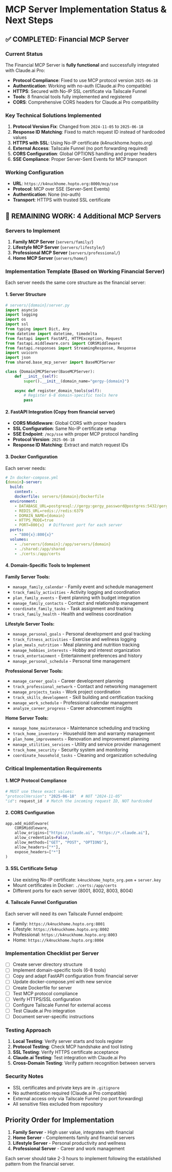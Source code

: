 # MCP Server Implementation Status & Next Steps

## ✅ COMPLETED: Financial MCP Server

### Current Status
The Financial MCP Server is **fully functional** and successfully integrated with Claude.ai Pro:
- **Protocol Compliance**: Fixed to use MCP protocol version `2025-06-18` 
- **Authentication**: Working with no-auth (Claude.ai Pro compatible)
- **HTTPS**: Secured with No-IP SSL certificate via Tailscale Funnel
- **Tools**: 8 financial tools fully implemented and registered
- **CORS**: Comprehensive CORS headers for Claude.ai Pro compatibility

### Key Technical Solutions Implemented
1. **Protocol Version Fix**: Changed from `2024-11-05` to `2025-06-18`
2. **Response ID Matching**: Fixed to match request ID instead of hardcoded values
3. **HTTPS with SSL**: Using No-IP certificate (k4nuckhome.hopto.org)
4. **External Access**: Tailscale Funnel (no port forwarding required)
5. **CORS Configuration**: Global OPTIONS handling and proper headers
6. **SSE Compliance**: Proper Server-Sent Events for MCP transport

### Working Configuration
- **URL**: `https://k4nuckhome.hopto.org:8000/mcp/sse`
- **Protocol**: MCP over SSE (Server-Sent Events)
- **Authentication**: None (no-auth)
- **Transport**: HTTPS with trusted SSL certificate

## 🔄 REMAINING WORK: 4 Additional MCP Servers

### Servers to Implement
1. **Family MCP Server** (`servers/family/`)
2. **Lifestyle MCP Server** (`servers/lifestyle/`)
3. **Professional MCP Server** (`servers/professional/`)
4. **Home MCP Server** (`servers/home/`)

### Implementation Template (Based on Working Financial Server)

Each server needs the same core structure as the financial server:

#### 1. Server Structure
```python
# servers/{domain}/server.py
import asyncio
import logging
import os
import ssl
from typing import Dict, Any
from datetime import datetime, timedelta
from fastapi import FastAPI, HTTPException, Request
from fastapi.middleware.cors import CORSMiddleware
from fastapi.responses import StreamingResponse, Response
import uvicorn
import json
from shared.base_mcp_server import BaseMCPServer

class {Domain}MCPServer(BaseMCPServer):
    def __init__(self):
        super().__init__(domain_name="gergy-{domain}")
    
    async def register_domain_tools(self):
        # Register 6-8 domain-specific tools here
        pass
```

#### 2. FastAPI Integration (Copy from financial server)
- **CORS Middleware**: Global CORS with proper headers
- **SSL Configuration**: Same No-IP certificate setup
- **SSE Endpoint**: `/mcp/sse` with proper MCP protocol handling
- **Protocol Version**: `2025-06-18`
- **Response ID Matching**: Extract and match request IDs

#### 3. Docker Configuration
Each server needs:
```yaml
# In docker-compose.yml
{domain}-server:
  build:
    context: .
    dockerfile: servers/{domain}/Dockerfile
  environment:
    - DATABASE_URL=postgresql://gergy:gergy_password@postgres:5432/gergy_db
    - REDIS_URL=redis://redis:6379
    - DOMAIN_NAME={domain}
    - HTTPS_MODE=true
    - PORT=800{x}  # Different port for each server
  ports:
    - "800{x}:800{x}"
  volumes:
    - ./servers/{domain}:/app/servers/{domain}
    - ./shared:/app/shared
    - ./certs:/app/certs
```

#### 4. Domain-Specific Tools to Implement

**Family Server Tools:**
- `manage_family_calendar` - Family event and schedule management
- `track_family_activities` - Activity logging and coordination
- `plan_family_events` - Event planning with budget integration
- `manage_family_contacts` - Contact and relationship management
- `coordinate_family_tasks` - Task assignment and tracking
- `track_family_health` - Health and wellness coordination

**Lifestyle Server Tools:**
- `manage_personal_goals` - Personal development and goal tracking
- `track_fitness_activities` - Exercise and wellness logging
- `plan_meals_nutrition` - Meal planning and nutrition tracking
- `manage_hobbies_interests` - Hobby and interest organization
- `track_entertainment` - Entertainment preferences and history
- `manage_personal_schedule` - Personal time management

**Professional Server Tools:**
- `manage_career_goals` - Career development planning
- `track_professional_network` - Contact and networking management
- `manage_projects_tasks` - Work project coordination
- `track_skills_development` - Skill building and certification tracking
- `manage_work_schedule` - Professional calendar management
- `analyze_career_progress` - Career advancement insights

**Home Server Tools:**
- `manage_home_maintenance` - Maintenance scheduling and tracking
- `track_home_inventory` - Household item and warranty management
- `plan_home_improvements` - Renovation and improvement planning
- `manage_utilities_services` - Utility and service provider management
- `track_home_security` - Security system and monitoring
- `coordinate_household_tasks` - Cleaning and organization scheduling

### Critical Implementation Requirements

#### 1. MCP Protocol Compliance
```python
# MUST use these exact values:
"protocolVersion": "2025-06-18"  # NOT "2024-11-05"
"id": request_id  # Match the incoming request ID, NOT hardcoded
```

#### 2. CORS Configuration
```python
app.add_middleware(
    CORSMiddleware,
    allow_origins=["https://claude.ai", "https://*.claude.ai"],
    allow_credentials=False,
    allow_methods=["GET", "POST", "OPTIONS"],
    allow_headers=["*"],
    expose_headers=["*"]
)
```

#### 3. SSL Certificate Setup
- Use existing No-IP certificate: `k4nuckhome_hopto_org.pem` + `server.key`
- Mount certificates in Docker: `./certs:/app/certs`
- Different ports for each server (8001, 8002, 8003, 8004)

#### 4. Tailscale Funnel Configuration
Each server will need its own Tailscale Funnel endpoint:
- Family: `https://k4nuckhome.hopto.org:8001`
- Lifestyle: `https://k4nuckhome.hopto.org:8002` 
- Professional: `https://k4nuckhome.hopto.org:8003`
- Home: `https://k4nuckhome.hopto.org:8004`

### Implementation Checklist per Server

- [ ] Create server directory structure
- [ ] Implement domain-specific tools (6-8 tools)
- [ ] Copy and adapt FastAPI configuration from financial server
- [ ] Update docker-compose.yml with new service
- [ ] Create Dockerfile for server
- [ ] Test MCP protocol compliance
- [ ] Verify HTTPS/SSL configuration
- [ ] Configure Tailscale Funnel for external access
- [ ] Test Claude.ai Pro integration
- [ ] Document server-specific instructions

### Testing Approach
1. **Local Testing**: Verify server starts and tools register
2. **Protocol Testing**: Check MCP handshake and tool listing
3. **SSL Testing**: Verify HTTPS certificate acceptance
4. **Claude.ai Testing**: Test integration with Claude.ai Pro
5. **Cross-Domain Testing**: Verify pattern recognition between servers

### Security Notes
- SSL certificates and private keys are in `.gitignore`
- No authentication required (Claude.ai Pro compatible)
- External access only via Tailscale Funnel (no port forwarding)
- All sensitive files excluded from repository

## Priority Order for Implementation
1. **Family Server** - High user value, integrates with financial
2. **Home Server** - Complements family and financial servers
3. **Lifestyle Server** - Personal productivity and wellness
4. **Professional Server** - Career and work management

Each server should take 2-3 hours to implement following the established pattern from the financial server.